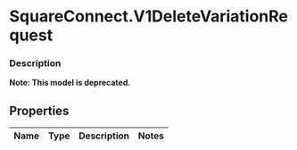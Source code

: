 # SquareConnect.V1DeleteVariationRequest

### Description
**Note: This model is deprecated.**



## Properties
Name | Type | Description | Notes
------------ | ------------- | ------------- | -------------


